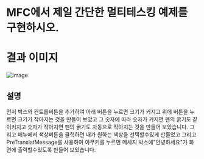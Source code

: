 #	MFC에서 제일 간단한 멀티테스킹 예제를 구현하시오.
# 결과 이미지
![image](https://github.com/JunYoung0404/visualprogramming/assets/50895748/baf93b98-dbd6-4dc0-aa8a-1cb5e6c3e9c0)
## 설명
먼저 박스와 컨트롤버튼을 추가하여 아래 버튼을 누르면 크기가 커지고 위에 버튼을 누르면 크기가 작아지는 것을 만들어 보았고 그 숫자에 따라 숫자가 커지면 펜의 굵기도 같이커지고 숫자가 작아지면 펜의 굵기도 자동으로
작아지는 것을 만들어 보았습니다. 그리고 메뉴에서 색상버튼을 클힉하면 내가 원하는 색상을 선택할수있게 만들었고 그리고 PreTranslatMessage를 사용하여 아무키를 누르면 메세지 박스에"안녕하세요"가 화면에 출력할수있도록 만들어 보았습니다. 
